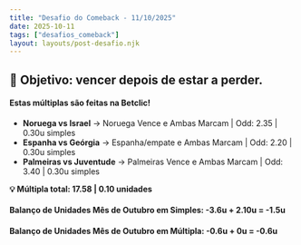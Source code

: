 ```yaml
---
title: "Desafio do Comeback - 11/10/2025"
date: 2025-10-11
tags: ["desafios_comeback"]
layout: layouts/post-desafio.njk
---
```


## 🎯 Objetivo: vencer depois de estar a perder.

#### Estas múltiplas são feitas na Betclic!

- **Noruega vs Israel** → Noruega Vence e Ambas Marcam | Odd: 2.35 | 0.30u simples 
- **Espanha vs Geórgia** → Espanha/empate e Ambas Marcam | Odd: 2.20 | 0.30u simples 
- **Palmeiras vs Juventude** → Palmeiras Vence e Ambas Marcam | Odd: 3.40 | 0.30u simples 

**💡 Múltipla total: 17.58 | 0.10 unidades** 


#### Balanço de Unidades Mês de Outubro em Simples: -3.6u + 2.10u = -1.5u
#### Balanço de Unidades Mês de Outubro em Múltipla: -0.6u + 0u = -0.6u